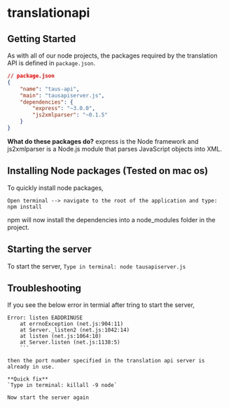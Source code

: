 translationapi
==============

Getting Started
----------
As with all of our node projects, the packages required by the translation API is defined in `package.json`.

```json
// package.json
{
	"name": "taus-api",
	"main": "tausapiserver.js",
	"dependencies": {
		"express": "~3.0.0",
		"js2xmlparser": "~0.1.5"
	}
}
```

**What do these packages do?** express is the Node framework and js2xmlparser is a Node.js module that parses JavaScript objects into XML.

Installing Node packages (Tested on mac os)
----------
To quickly install node packages,

`Open terminal --> navigate to the root of the application and type: npm install`

npm will now install the dependencies into a node_modules folder in the project.

Starting the server
----------
To start the server,
`Type in terminal: node tausapiserver.js`

Troubleshooting
----------
If you see the below error in termial after tring to start the server,

```
Error: listen EADDRINUSE
    at errnoException (net.js:904:11)
    at Server._listen2 (net.js:1042:14)
    at listen (net.js:1064:10)
    at Server.listen (net.js:1138:5)
    ```

then the port number specified in the translation api server is already in use.

**Quick fix**
`Type in terminal: killall -9 node` 

Now start the server again

